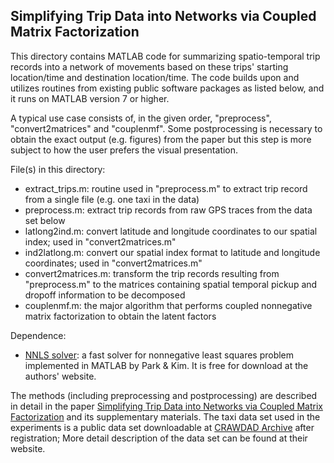 ## Simplifying Trip Data into Networks via Coupled Matrix Factorization
This directory contains MATLAB code for summarizing spatio-temporal trip records into a network of movements based on these trips' starting location/time and destination location/time.
The code builds upon and utilizes routines from existing public software packages as listed below, and it runs on MATLAB version 7 or higher.

A typical use case consists of, in the given order, "preprocess", "convert2matrices" and "couplenmf". Some postprocessing is necessary to obtain the exact output (e.g. figures) from the paper but this step is more subject to how the user prefers the visual presentation.

File(s) in this directory: 

+ extract_trips.m: routine used in "preprocess.m" to extract trip record from a single file (e.g. one taxi in the data)
+ preprocess.m: extract trip records from raw GPS traces from the data set below 
+ latlong2ind.m: convert latitude and longitude coordinates to our spatial index; used in "convert2matrices.m"
+ ind2latlong.m: convert our spatial index format to latitude and longitude coordinates; used in "convert2matrices.m"
+ convert2matrices.m: transform the trip records resulting from "preprocess.m" to the matrices containing spatial temporal pickup and dropoff information to be decomposed
+ couplenmf.m: the major algorithm that performs coupled nonnegative matrix factorization to obtain the latent factors

Dependence: 

+ [NNLS solver](http://www.cc.gatech.edu/~hpark/nmfsoftware.php): a fast solver for nonnegative least squares problem implemented in MATLAB by Park & Kim. It is free for download at the authors' website.

The methods (including preprocessing and postprocessing) are described in detail in the paper [Simplifying Trip Data into Networks via Coupled Matrix Factorization](https://sites.google.com/site/chiatungkuo/publication/) and its supplementary materials.
The taxi data set used in the experiments is a public data set downloadable at [CRAWDAD Archive](http://crawdad.org/epfl/mobility/) after registration; More detail description of the data set can be found at their website.
